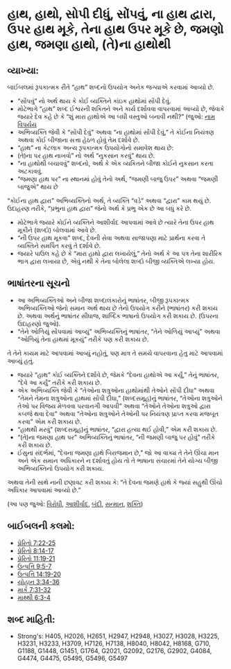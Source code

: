 # હાથ, હાથો, સોપી દીધું, સોંપવું, ના હાથ દ્વારા, ઉપર હાથ મૂકે, તેના હાથ ઉપર મૂકે છે, જમણો હાથ, જમણા હાથો, (તે)ના હાથોથી 

## વ્યાખ્યા: 

બાઈબલમાં રૂપકાત્મક રીતે “હાથ” શબ્દનો ઉપયોગ અનેક જગ્યાએ કરવામાં આવ્યો છે.

* “સોંપવું” નો અર્થ થાય કે કોઈ વ્યક્તિને કાંઇક હાથોમાં સોંપી દેવું.
* મોટેભાગે “હાથ” શબ્દ ઈશ્વરની શકિતને અને કાર્ય દર્શાવવા વાપરવામાં આવ્યો છે, જેવાકે જયારે દેવ કહે છે કે “શું મારા હાથોએ આ બધી વસ્તુઓ બનાવી નથી?” (જુઓ: [નામ વિપર્યય](rc://gu/ta/man/translate/figs-metonymy)
* અભિવ્યક્તિ જેવી કે “સોંપી દેવું” અથવા “ના હાથોમાં સોંપી દેવું,” તે કોઈના નિયંત્રણ અથવા કોઈ બીજાના સત્તા હેઠળ હોવું તેમ દર્શાવે છે.
* “હાથ” ના કેટલાક અન્ય રૂપકાત્મક ઉપયોગોનો સમાવેશ થાય છે:
* (તે)ના પર હાથ નાખવો” નો અર્થ “નુકસાન કરવું” થાય છે.
* “ના હાથોથી બચાવવું” શબ્દનો, અર્થ કે એક વ્યકિતને બીજા કોઈને નુકસાન કરતા અટકાવવું.
* “જમણા હાથ પર” ના સ્થાનમાં હોવું તેનો અર્થ, “જમણી બાજુ ઉપર” અથવા “જમણી બાજુએ” થાય છે

“કોઈના હાથ દ્વારા” અભિવ્યક્તિનો અર્થ, તે વ્યક્તિ “વડે” અથવા “દ્વારા” કામ થયું છે. ઉદાહરણ તરીકે, “પ્રભુના હાથ દ્વારા” જેનો અર્થ કે પ્રભુ એક છે આ બધું કરે છે.

* મોટેભાગે જયારે કોઈને વ્યક્તિને આશીર્વાદ આપવામાં આવે છે ત્યારે  તેના ઉપર હાથ મૂકીને (શબ્દો) બોલવામાં આવે છે.
* “ની ઉપર હાથ મૂકવા” શબ્દ, દેવની સેવા અથવા સાજાપણા માટે પ્રાર્થના કરવા તે વ્યક્તિને સમર્પિત કરવું તે દર્શાવે છે.
* જયારે પાઉલ કહે છે કે “મારા હાથો દ્વારા લખાયેલું,” તેનો અર્થ કે આ પત્ર તેના શારીરિક ભાગ દ્વારા લખાયા છે, એવું નથી કે તેના બોલેલા શબ્દો બીજી વ્યક્તિએ લખ્યા હોય.

## ભાષાંતરના સૂચનો 

* આ અભિવ્યક્તિઓ અને બીજા શબ્દાલંકારોનું ભાષાંતર, બીજી રૂપકાત્મક અભિવ્યક્તિઓ જેનો સમાન અર્થ થાય છે તેનો ઉપયોગ કરીને (ભાષાંતર) કરી શકાય છે. અથવા અર્થનું ભાષાંતર સીધાજ, શાબ્દિક ભાષાનો ઉપયોગ કરી શકાય છે. (ઉપરના ઉદાહરણો જુઓ).
* “તેને ઓળિયું સોંપવામાં આવ્યું” અભિવ્યક્તિનું ભાષાંતર, “તેને ઓળિયું આપ્યું” અથવા “ઓળિયું તેના હાથમાં મૂકયું” તરીકે પણ કરી શકાય છે.

તે તેને કાયમ માટે આપવામાં આવ્યું નહોતું, પણ માત્ર તે સમયે વાપરવાના હેતુ માટે આપવામાં આવ્યું હતું.

* જયારે “હાથ” કોઈ વ્યક્તિને દર્શાવે છે, જેમકે “દેવના હાથોએ આ કર્યું,” તેનું ભાષાંતર, “દેવે આ કર્યું” તરીકે કરી શકાય છે.
* એક અભિવ્યક્તિ જેવી કે “તેઓના શત્રુઓના હાથોમાંથી તેઓને સોંપી દીધા” અથવા “તેમને તેમના શત્રુઓના હાથમાં સોંપી દીધા,” (શબ્દસમૂહ)નું ભાષાંતર, “તેઓના શત્રુઓને તેઓ પર વિજય મેળવવા પરવાનગી આપવી” અથવા “તેઓને તેઓના શત્રુઓ દ્વારા કબજે થવા દેવા” અથવા “તેઓના શત્રુઓને તેઓની પર નિયંત્રણ પ્રાપ્ત કરવા મજબૂત કરવા” એમ કરી શકાય છે.
* “હાથથી મરવું” (શબ્દસમૂહ)નું ભાષાંતર, “દ્વારા હત્યા થઈ હોવી,” એમ કરી શકાય છે.
* “(તે)ના જમણા હાથ પર” અભિવ્યક્તિનું ભાષાંતર, “ની જમણી બાજુ પર હોવું” તરીકે કરી શકાય છે.
* ઈસુના સંદર્ભમાં, “દેવના જમણા હાથે બિરાજમાન છે,” જો આ વાક્ય તે તેને ઊંચા માન અને એક સમાન અધિકારને ન દર્શાવતું હોય તો તે ભાષાના સંચારમાં તેને યોગ્ય બીજી અભિવ્યક્તિનો ઉપયોગ કરી શકાય.

અથવા તેની સાથે નાની છણાવટ કરી શકાય કે: “તે દેવના જમણે હાથે કે જ્યાં સહુથી ઊંચો અધિકાર આપવામાં આવ્યો છે.”

(આ પણ જુઓ: [વિરોધી](../other/adversary.md), [આશીર્વાદ](../kt/bless.md), [બંદી](../other/captive.md), [સન્માન](../kt/honor.md), [શક્તિ](../kt/power.md))

## બાઈબલની કલમો: 

* [પ્રેરિતો 7:22-25](rc://gu/tn/help/act/07/22)
* [પ્રેરિતો 8:14-17](rc://gu/tn/help/act/08/14)
* [પ્રેરિતો 11:19-21](rc://gu/tn/help/act/11/19)
* [ઉત્પત્તિ 9:5-7](rc://gu/tn/help/gen/09/05)
* [ઉત્પત્તિ 14:19-20](rc://gu/tn/help/gen/14/19)
* [યોહાન 3:34-36](rc://gu/tn/help/jhn/03/34)
* [માર્ક 7:31-32](rc://gu/tn/help/mrk/07/31)
* [માથ્થી 6:3-4](rc://gu/tn/help/mat/06/03)

## શબ્દ માહિતી: 

* Strong's: H405, H2026, H2651, H2947, H2948, H3027, H3028, H3225, H3231, H3233, H3709, H7126, H7138, H8040, H8042, H8168, G710, G1188, G1448, G1451, G1764, G2021, G2092, G2176, G2902, G4084, G4474, G4475, G5495, G5496, G5497
